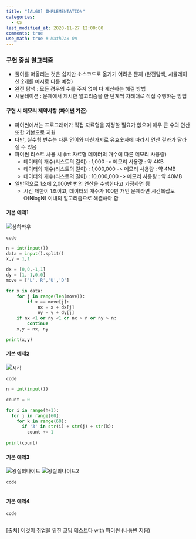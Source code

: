 ```yaml
---
title: "[ALGO] IMPLEMENTATION"
categories: 
  - CS
last_modified_at: 2020-11-27 12:00:00
comments: true
use_math: true # MathJax On
---
```


### 구현 중심 알고리즘

- 풀이를 떠올리는 것은 쉽지만 소스코드로 옮기기 어려운 문제 (완전탐색, 시뮬레이션 2개를 예시로 다룰 예정)
- 완전 탐색 : 모든 경우의 수를 주저 없이 다 계산하는 해결 방법
- 시뮬레이션 : 문제에서 제시한 알고리즘을 한 단계씩 차례대로 직접 수행하는 방법

#### 구현 시 메모리 제약사항 (파이썬 기준)
- 파이썬에서는 프로그래머가 직접 자료형을 지정할 필요가 없으며 매우 큰 수의 연산 또한 기본으로 지원
- 다만, 실수형 변수는 다른 언어와 마찬가지로 유효숫자에 따라서 연산 결과가 달라질 수 있음
- 파이썬 리스트 사용 시 (int 자료형 데이터의 개수에 따른 메모리 사용량)
  - 데이터의 개수(리스트의 길이) : 1,000        -> 메모리 사용량 : 약 4KB
  - 데이터의 개수(리스트의 길이) : 1,000,000    -> 메모리 사용량 : 약 4MB
  - 데이터의 개수(리스트의 길이) : 10,000,000   -> 메모리 사용량 : 약 40MB
- 일반적으로 1초에 2,000만 번의 연산을 수행한다고 가정하면 됨
  - 시간 제한이 1초이고, 데이터의 개수가 100만 개인 문제라면 시간복잡도 O(NlogN) 이내의 알고리즘으로 해결해야 함
  
#### 기본 예제1
![상하좌우](https://user-images.githubusercontent.com/62474292/100416920-feb51100-30c2-11eb-81af-461f82fb65fb.JPG)
  
`code`
```py
n = int(input())
data = input().split()
x,y = 1,1

dx = [0,0,-1,1]
dy = [1,-1,0,0]
move = ['L','R','U','D']

for x in data:
	for j in range(len(move)):
		if x == move[j]:
			nx = x + dx[j]
			ny = y + dy[j]
	if nx <1 or ny <1 or nx > n or ny > n:
		continue
	x,y = nx, ny

print(x,y)
```

#### 기본 예제2
![시각](https://user-images.githubusercontent.com/62474292/100416927-01b00180-30c3-11eb-8cab-294e26c4ea42.JPG)

`code`
```py
n = int(input())

count = 0

for i in range(h+1):
  for j in range(60):
    for k in range(60):
      if '3' in str(i) + str(j) + str(k):
        count += 1
        
print(count)
```

#### 기본 예제3
![왕실의나이트](https://user-images.githubusercontent.com/62474292/100419056-15f5fd80-30c7-11eb-9514-f727c84f44e5.JPG)
![왕실의나이트2](https://user-images.githubusercontent.com/62474292/100419059-18f0ee00-30c7-11eb-8148-d64c732677e1.JPG)

`code`
```py

```

#### 기본 예제4


`code`
```py

```

[출처] 이것이 취업을 위한 코딩 테스트다 with 파이썬 (나동빈 지음)
